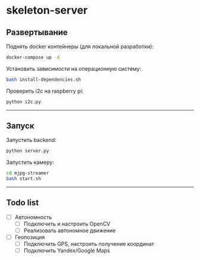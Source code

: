 # skeleton-server

## Развертывание

Поднять docker контейнеры (для локальной разработки):
```bash
docker-compose up -d
```

Установить зависимости на операционную систему:
```bash
bash install-dependencies.sh
```

Проверить i2c на raspberry pi:
```bash
python i2c.py
```

---

## Запуск

Запустить backend:
```bash
python server.py
```

Запустить камеру:
```bash
cd mjpg-streamer
bash start.sh
```

---

## Todo list

- [ ] Автономность
  - [ ] Подключить и настроить OpenCV
  - [ ] Реализовать автономное движение
- [ ] Геопозиция
  - [ ] Подключить GPS, настроить получение координат
  - [ ] Подключить Yandex/Google Maps
